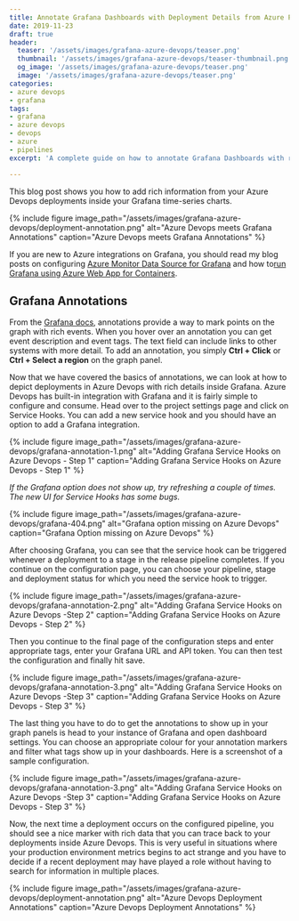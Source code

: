 ```yaml
---
title: Annotate Grafana Dashboards with Deployment Details from Azure Pipelines
date: 2019-11-23
draft: true
header:
  teaser: '/assets/images/grafana-azure-devops/teaser.png'
  thumbnail: '/assets/images/grafana-azure-devops/teaser-thumbnail.png'
  og_image: '/assets/images/grafana-azure-devops/teaser.png'
  image: '/assets/images/grafana-azure-devops/teaser.png'
categories:
- azure devops
- grafana
tags:
- grafana
- azure devops
- devops
- azure
- pipelines
excerpt: 'A complete guide on how to annotate Grafana Dashboards with rich information about your deployments in Azure Pipelines. This feature is extremely useful in situations where your production environment metrics begins to act strange and you have to decide if a recent deployment may have played a role.'

---
```

This blog post shows you how to add rich information from your Azure Devops deployments inside your Grafana time-series charts.

{% include figure image_path="/assets/images/grafana-azure-devops/deployment-annotation.png" alt="Azure Devops meets Grafana Annotations" caption="Azure Devops meets Grafana Annotations" %}

If you are new to Azure integrations on Grafana, you should read my blog posts on configuring [Azure Monitor Data Source for Grafana](https://www.gurucharan.in/azure/up-your-azure-monitoring-game-with-azure-data-source-for-grafana/) and how to[run Grafana using Azure Web App for Containers](https://www.gurucharan.in/azure/running-grafana-on-azure-app-service/).

## Grafana Annotations

From the [Grafana docs](https://grafana.com/docs/reference/annotations/), annotations provide a way to mark points on the graph with rich events. When you hover over an annotation you can get event description and event tags. The text field can include links to other systems with more detail. To add an annotation, you simply **Ctrl + Click** or **Ctrl + Select a region** on the graph panel.

Now that we have covered the basics of annotations, we can look at how to depict deployments in Azure Devops with rich details inside Grafana. Azure Devops has built-in integration with Grafana and it is fairly simple to configure and consume. Head over to the project settings page and click on Service Hooks. You can add a new service hook and you should have an option to add a Grafana integration.

{% include figure image_path="/assets/images/grafana-azure-devops/grafana-annotation-1.png" alt="Adding Grafana Service Hooks on Azure Devops - Step 1" caption="Adding Grafana Service Hooks on Azure Devops - Step 1" %}

*If the Grafana option does not show up, try refreshing a couple of times. The new UI for Service Hooks has some bugs.*

{% include figure image_path="/assets/images/grafana-azure-devops/grafana-404.png" alt="Grafana option missing on Azure Devops" caption="Grafana Option missing on Azure Devops" %}

After choosing Grafana, you can see that the service hook can be triggered whenever a deployment to a stage in the release pipeline completes. If you continue on the configuration page, you can choose your pipeline, stage and deployment status for which you need the service hook to trigger.

{% include figure image_path="/assets/images/grafana-azure-devops/grafana-annotation-2.png" alt="Adding Grafana Service Hooks on Azure Devops -Step 2" caption="Adding Grafana Service Hooks on Azure Devops - Step 2" %}

Then you continue to the final page of the configuration steps and enter appropriate tags, enter your Grafana URL and API token. You can then test the configuration and finally hit save.

{% include figure image_path="/assets/images/grafana-azure-devops/grafana-annotation-3.png" alt="Adding Grafana Service Hooks on Azure Devops -Step 3" caption="Adding Grafana Service Hooks on Azure Devops - Step 3" %}

The last thing you have to do to get the annotations to show up in your graph panels is head to your instance of Grafana and open dashboard settings. You can choose an appropriate colour for your annotation markers and filter what tags show up in your dashboards. Here is a screenshot of a sample configuration.

{% include figure image_path="/assets/images/grafana-azure-devops/grafana-annotation-3.png" alt="Adding Grafana Service Hooks on Azure Devops -Step 3" caption="Adding Grafana Service Hooks on Azure Devops - Step 3" %}

Now, the next time a deployment occurs on the configured pipeline, you should see a nice marker with rich data that you can trace back to your deployments inside Azure Devops. This is very useful in situations where your production environment metrics begins to act strange and you have to decide if a recent deployment may have played a role without having to search for information in multiple places.

{% include figure image_path="/assets/images/grafana-azure-devops/deployment-annotation.png" alt="Azure Devops Deployment Annotations" caption="Azure Devops Deployment Annotations" %}